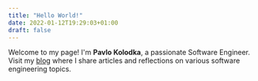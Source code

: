 ```yaml
---
title: "Hello World!"
date: 2022-01-12T19:29:03+01:00
draft: false
---
```


Welcome to my page! I'm **Pavlo Kolodka**, a passionate Software Engineer.
Visit my [blog](https://medium.com/@pavlokolodka) where I share articles and reflections on various software engineering topics.
